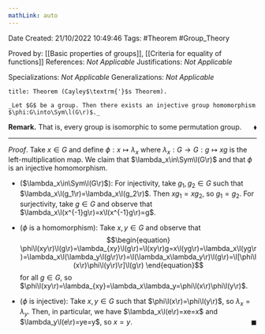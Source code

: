 ```yaml
---
mathLink: auto
---
```


<div class="topSpace"></div>

Date Created: 21/10/2022 10:49:46
Tags: #Theorem #Group_Theory

Proved by: [[Basic properties of groups]], [[Criteria for equality of functions]]
References: _Not Applicable_
Justifications: _Not Applicable_

Specializations: _Not Applicable_
Generalizations: _Not Applicable_

``` ad-Theorem
title: Theorem (Cayley$\textrm{'}$s Theorem).

_Let $G$ be a group. Then there exists an injective group homomorphism $\phi:G\into\Sym\l(G\r)$._

```

**Remark.** That is, every group is isomorphic to some permutation group.<span style="float:right;">$\blacklozenge$</span>

---

_Proof_. Take $x\in G$ and define $\phi:x\mapsto\lambda_x$ where $\lambda_x:G\to G:g\mapsto xg$ is the left-multiplication map. We claim that $\lambda_x\in\Sym\l(G\r)$ and that $\phi$ is an injective homomorphism.
* ($\lambda_x\in\Sym\l(G\r)$): For injectivity, take $g_1,g_2\in G$ such that $\lambda_x\l(g_1\r)=\lambda_x\l(g_2\r)$. Then $xg_1=xg_2$, so $g_1=g_2$. For surjectivity, take $g\in G$ and observe that $\lambda_x\l(x^{-1}g\r)=x\l(x^{-1}g\r)=g$.

* ($\phi$ is a homomorphism): Take $x,y\in G$ and observe that
$$\begin{equation}
    \phi\l(xy\r)\l(g\r)=\lambda_{xy}\l(g\r)=\l(xy\r)g=x\l(yg\r)=\lambda_x\l(yg\r)=\lambda_x\l(\lambda_y\l(g\r)\r)=\l(\lambda_x\lambda_y\r)\l(g\r)=\l[\phi\l(x\r)\phi\l(y\r)\r]\l(g\r)
\end{equation}$$
for all $g\in G$, so $\phi\l(xy\r)=\lambda_{xy}=\lambda_x\lambda_y=\phi\l(x\r)\phi\l(y\r)$.
* ($\phi$ is injective): Take $x,y\in G$ such that $\phi\l(x\r)=\phi\l(y\r)$, so $\lambda_x=\lambda_y$. Then, in particular, we have $\lambda_x\l(e\r)=xe=x$ and $\lambda_y\l(e\r)=ye=y$, so $x=y$.<span style="float:right;">$\blacksquare$</span>
